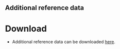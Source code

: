 ## Additional reference data

# Download
- Additional reference data can be downloaded [here](https://alkesgroup.broadinstitute.org/LDSCORE).
